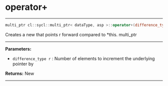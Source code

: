 # operator+

---

```cpp
multi_ptr cl::sycl::multi_ptr< dataType, asp >::operator+(difference_type r) const
```


Creates a new  that points r forward compared to *this. multi_ptr


---
**Parameters:**

 - `difference_type r`
: Number of elements to increment the underlying pointer by 

**Returns:** New 

---
